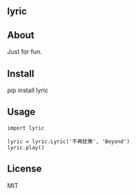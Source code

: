 lyric
------

About
-----

Just for fun.

Install
-------

pip install lyric

Usage
-----

    import lyric

    lyric = lyric.Lyric('不再犹豫', 'Beyond')
    lyric.play()

License
-------

MIT
